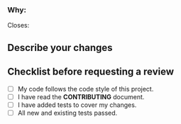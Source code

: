 ### Why:

Closes: 

## Describe your changes

## Checklist before requesting a review
- [ ] My code follows the code style of this project.
- [ ] I have read the **CONTRIBUTING** document.
- [ ] I have added tests to cover my changes.
- [ ] All new and existing tests passed.
